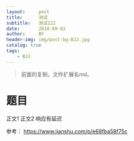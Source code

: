 ```yaml
---
layout:     post
title:      测试
subtitle:   测试222
date:       2018-09-03
author:     BY
header-img: img/post-bg-BJJ.jpg
catalog: true
tags:
    - BJJ
---
```



> 前面的复制，文件扩展名md。

# 题目

正文1
正文2
响应有延迟

参考：
https://www.jianshu.com/p/e68fba58f75c
